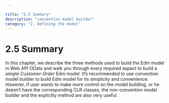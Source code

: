 ```yaml
---

title: "2.5 Summary"
description: "convention model builder"
category: "2. Defining the model"
---
```

# 2.5 Summary

In this chapter, we describe the three methods used to build the Edm model in Web API OData and walk you through every required aspect to build a simple *Customer-Order* Edm model. It’s recommended to use convention model builder to build Edm model for its simplicity and convenience. However, if user wants to make more control on the model building, or he doesn’t have the corresponding CLR classes, the non-convention model builder and the explicitly method are also very useful.


